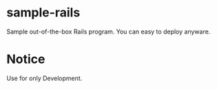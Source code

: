 # sample-rails
Sample out-of-the-box Rails program.
You can easy to deploy anyware.

# Notice
Use for only Development.